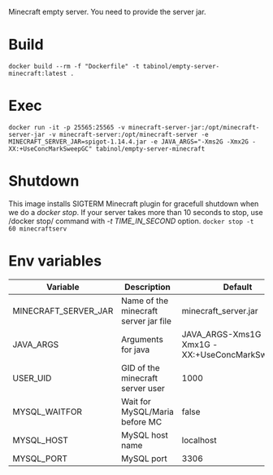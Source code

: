 Minecraft empty server. You need to provide the server jar.

# Build
`docker build --rm -f "Dockerfile" -t tabinol/empty-server-minecraft:latest .`

# Exec
`docker run -it -p 25565:25565 -v minecraft-server-jar:/opt/minecraft-server-jar -v minecraft-server:/opt/minecraft-server -e MINECRAFT_SERVER_JAR=spigot-1.14.4.jar -e JAVA_ARGS="-Xms2G -Xmx2G -XX:+UseConcMarkSweepGC" tabinol/empty-server-minecraft`

# Shutdown
This image installs SIGTERM Minecraft plugin for gracefull shutdown when we do a _docker stop_. If your server
takes more than 10 seconds to stop, use /docker stop/ command with _-t TIME_IN_SECOND_ option.
`docker stop -t 60 minecraftserv` 

# Env variables
| Variable             | Description                           | Default                                        |
|----------------------|---------------------------------------|------------------------------------------------|
| MINECRAFT_SERVER_JAR | Name of the minecraft server jar file | minecraft_server.jar                           |
| JAVA_ARGS            | Arguments for java                    | JAVA_ARGS-Xms1G -Xmx1G -XX:+UseConcMarkSweepGC |
| USER_UID             | GID of the minecraft server user      | 1000                                           |
| MYSQL_WAITFOR        | Wait for MySQL/Maria before MC        | false                                          |
| MYSQL_HOST           | MySQL host name                       | localhost                                      |
| MYSQL_PORT           | MySQL port                            | 3306                                           |
